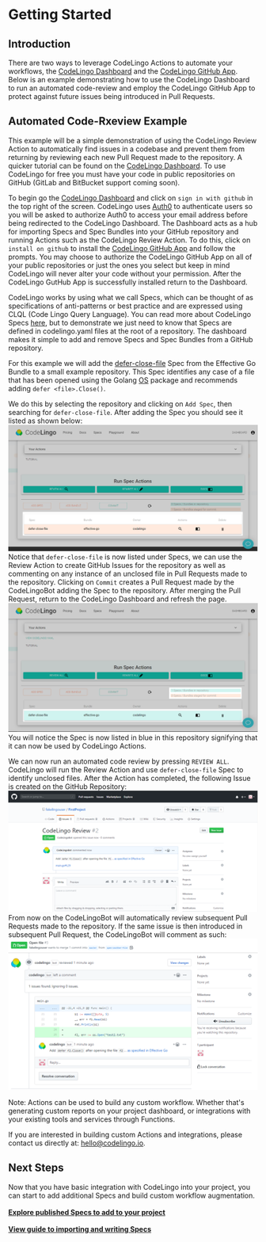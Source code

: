 # Getting Started

## Introduction

There are two ways to leverage CodeLingo Actions to automate your workflows, the [CodeLingo Dashboard](https://www.codelingo.io/dashboard) and the [CodeLingo GitHub App](https://github.com/apps/codelingo). Below is an example demonstrating how to use the CodeLingo Dashboard to run an automated code-review and employ the CodeLingo GitHub App to protect against future issues being introduced in Pull Requests.

## Automated Code-Rxeview Example

This example will be a simple demonstration of using the CodeLingo Review Action to automatically find issues in a codebase and prevent them from returning by reviewing each new Pull Request made to the repository. A quicker tutorial can be found on the [CodeLingo Dashboard](https://www.codelingo.io/dashboard). To use CodeLingo for free you must have your code in public repositories on GitHub (GitLab and BitBucket support coming soon).

To begin go the [CodeLingo Dashboard](https://www.codelingo.io/dashboard) and click on `sign in with github` in the top right of the screen. CodeLingo uses [Auth0](https://auth0.com/) to authenticate users so you will be asked to authorize Auth0 to access your email address before being redirected to the CodeLingo Dashboard. The Dashboard acts as a hub for importing Specs and Spec Bundles into your GitHub repository and running Actions such as the CodeLingo Review Action. To do this, click on `install on github` to install the [CodeLingo GitHub App](https://github.com/apps/codelingo) and follow the prompts. You may choose to authorize the CodeLingo GitHub App on all of your public repositories or just the ones you select but keep in mind CodeLingo will never alter your code without your permission. After the CodeLingo GutHub App is successfully installed return to the Dashboard.

CodeLingo works by using what we call Specs, which can be thought of as specifications of anti-patterns or best practice and are expressed using CLQL (Code Lingo Query Language). You can read more about CodeLingo Specs [here](concepts/specs.md), but to demonstrate we just need to know that Specs are defined in codelingo.yaml files at the root of a repository. The dashboard makes it simple to add and remove Specs and Spec Bundles from a GitHub repository.

For this example we will add the [defer-close-file](https://www.codelingo.io/specs/codelingo/effective-go/defer-close-file) Spec from the Effective Go Bundle to a small example repository. This Spec identifies any case of a file that has been opened using the Golang [OS](https://golang.org/pkg/os/) package and recommends adding `defer <file>.Close()`. 

We do this by selecting the repository and clicking on `Add Spec`, then searching for `defer-close-file`. After adding the Spec you should see it listed as shown below:
![Add Spec](img/add-defer.png)
Notice that `defer-close-file` is now listed under Specs, we can use the Review Action to create GitHub Issues for the repository as well as commenting on any instance of an unclosed file in Pull Requests made to the repository. Clicking on `Commit` creates a Pull Request made by the CodeLingoBot adding the Spec to the repository. After merging the Pull Request, return to the CodeLingo Dashboard and refresh the page.
![Done Adding Spec](img/done-adding-defer.png)
You will notice the Spec is now listed in blue in this repository signifying that it can now be used by CodeLingo Actions.

We can now run an automated code review by pressing `REVIEW ALL`. CodeLingo will run the Review Action and use `defer-close-file` Spec to identify unclosed files. After the Action has completed, the following Issue is created on the GitHub Repository:
![GH Issue](img/gh-issue.png)
From now on the CodeLingoBot will automatically review subsequent Pull Requests made to the repository. If the same issue is then introduced in subsequent Pull Request, the CodeLingoBot will comment as such:
![Comment On PR](img/pr-comment.png)


Note: Actions can be used to build any custom workflow. Whether that's generating custom reports on your project dashboard, or integrations with your existing tools and services through Functions.

If you are interested in building custom Actions and integrations, please contact us directly at:
 [hello@codelingo.io](hello@codelingo.io).

## Next Steps

Now that you have basic integration with CodeLingo into your project, you can start to add additional Specs and build custom workflow augmentation.
<br/><br/>
**[Explore published Specs to add to your project](https://www.codelingo.io/specs)**
<br/><br/>
**[View guide to importing and writing Specs](https://www.codelingo.io/docs/concepts/specs/)**
